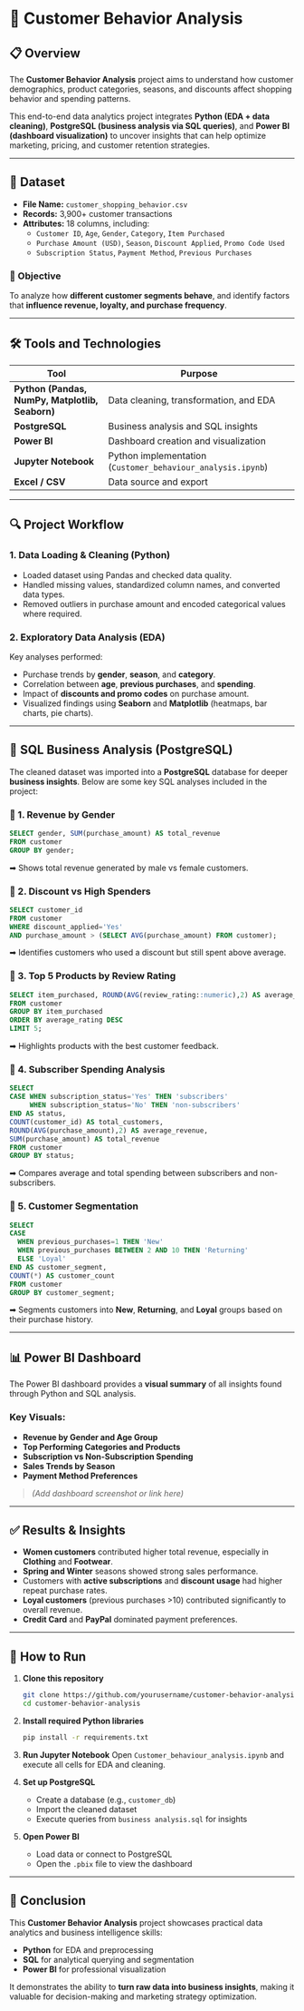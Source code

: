 # 🧠 Customer Behavior Analysis  

## 📋 Overview  
The **Customer Behavior Analysis** project aims to understand how customer demographics, product categories, seasons, and discounts affect shopping behavior and spending patterns.  

This end-to-end data analytics project integrates **Python (EDA + data cleaning)**, **PostgreSQL (business analysis via SQL queries)**, and **Power BI (dashboard visualization)** to uncover insights that can help optimize marketing, pricing, and customer retention strategies.

---

## 📁 Dataset  
- **File Name:** `customer_shopping_behavior.csv`  
- **Records:** 3,900+ customer transactions  
- **Attributes:** 18 columns, including:
  - `Customer ID`, `Age`, `Gender`, `Category`, `Item Purchased`  
  - `Purchase Amount (USD)`, `Season`, `Discount Applied`, `Promo Code Used`  
  - `Subscription Status`, `Payment Method`, `Previous Purchases`  

### 🎯 Objective  
To analyze how **different customer segments behave**, and identify factors that **influence revenue, loyalty, and purchase frequency**.

---

## 🛠️ Tools and Technologies  
| Tool | Purpose |
|------|----------|
| **Python (Pandas, NumPy, Matplotlib, Seaborn)** | Data cleaning, transformation, and EDA |
| **PostgreSQL** | Business analysis and SQL insights |
| **Power BI** | Dashboard creation and visualization |
| **Jupyter Notebook** | Python implementation (`Customer_behaviour_analysis.ipynb`) |
| **Excel / CSV** | Data source and export |

---

## 🔍 Project Workflow  

### 1. **Data Loading & Cleaning (Python)**
- Loaded dataset using Pandas and checked data quality.  
- Handled missing values, standardized column names, and converted data types.  
- Removed outliers in purchase amount and encoded categorical values where required.  

### 2. **Exploratory Data Analysis (EDA)**
Key analyses performed:
- Purchase trends by **gender**, **season**, and **category**.  
- Correlation between **age**, **previous purchases**, and **spending**.  
- Impact of **discounts and promo codes** on purchase amount.  
- Visualized findings using **Seaborn** and **Matplotlib** (heatmaps, bar charts, pie charts).

---

## 🧮 SQL Business Analysis (PostgreSQL)  

The cleaned dataset was imported into a **PostgreSQL** database for deeper **business insights**. Below are some key SQL analyses included in the project:

### 🔸 1. Revenue by Gender
```sql
SELECT gender, SUM(purchase_amount) AS total_revenue
FROM customer
GROUP BY gender;
```
➡ Shows total revenue generated by male vs female customers.

### 🔸 2. Discount vs High Spenders
```sql
SELECT customer_id
FROM customer
WHERE discount_applied='Yes'
AND purchase_amount > (SELECT AVG(purchase_amount) FROM customer);
```
➡ Identifies customers who used a discount but still spent above average.

### 🔸 3. Top 5 Products by Review Rating
```sql
SELECT item_purchased, ROUND(AVG(review_rating::numeric),2) AS average_rating
FROM customer
GROUP BY item_purchased
ORDER BY average_rating DESC
LIMIT 5;
```
➡ Highlights products with the best customer feedback.

### 🔸 4. Subscriber Spending Analysis
```sql
SELECT 
CASE WHEN subscription_status='Yes' THEN 'subscribers'
     WHEN subscription_status='No' THEN 'non-subscribers'
END AS status,
COUNT(customer_id) AS total_customers,
ROUND(AVG(purchase_amount),2) AS average_revenue,
SUM(purchase_amount) AS total_revenue
FROM customer
GROUP BY status;
```
➡ Compares average and total spending between subscribers and non-subscribers.

### 🔸 5. Customer Segmentation
```sql
SELECT
CASE
  WHEN previous_purchases=1 THEN 'New'
  WHEN previous_purchases BETWEEN 2 AND 10 THEN 'Returning'
  ELSE 'Loyal'
END AS customer_segment,
COUNT(*) AS customer_count
FROM customer
GROUP BY customer_segment;
```
➡ Segments customers into **New**, **Returning**, and **Loyal** groups based on their purchase history.

---

## 📊 Power BI Dashboard  
The Power BI dashboard provides a **visual summary** of all insights found through Python and SQL analysis.  

### Key Visuals:
- **Revenue by Gender and Age Group**  
- **Top Performing Categories and Products**  
- **Subscription vs Non-Subscription Spending**  
- **Sales Trends by Season**  
- **Payment Method Preferences**

> *(Add dashboard screenshot or link here)*

---

## ✅ Results & Insights  
- **Women customers** contributed higher total revenue, especially in **Clothing** and **Footwear**.  
- **Spring and Winter** seasons showed strong sales performance.  
- Customers with **active subscriptions** and **discount usage** had higher repeat purchase rates.  
- **Loyal customers** (previous purchases >10) contributed significantly to overall revenue.  
- **Credit Card** and **PayPal** dominated payment preferences.

---

## 🚀 How to Run  

1. **Clone this repository**
   ```bash
   git clone https://github.com/yourusername/customer-behavior-analysis.git
   cd customer-behavior-analysis
   ```

2. **Install required Python libraries**
   ```bash
   pip install -r requirements.txt
   ```

3. **Run Jupyter Notebook**
   Open `Customer_behaviour_analysis.ipynb` and execute all cells for EDA and cleaning.

4. **Set up PostgreSQL**
   - Create a database (e.g., `customer_db`)
   - Import the cleaned dataset  
   - Execute queries from `business analysis.sql` for insights

5. **Open Power BI**
   - Load data or connect to PostgreSQL  
   - Open the `.pbix` file to view the dashboard

---

## 🏁 Conclusion  
This **Customer Behavior Analysis** project showcases practical data analytics and business intelligence skills:  
- **Python** for EDA and preprocessing  
- **SQL** for analytical querying and segmentation  
- **Power BI** for professional visualization  

It demonstrates the ability to **turn raw data into business insights**, making it valuable for decision-making and marketing strategy optimization.


